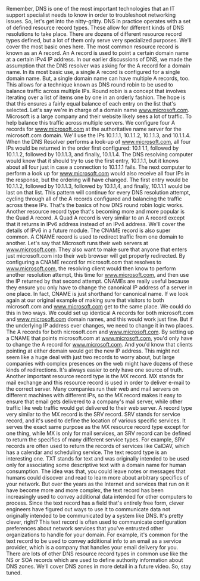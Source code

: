 Remember, DNS is one of the most important technologies that an IT support specialist needs to know in order to troubleshoot networking issues. So, let's get into the nitty-gritty. DNS in practice operates with a set of defined resource record types. These allow for different kinds of DNS resolutions to take place. There are dozens of different resource record types defined, but a lot of them only serve very specialized purposes. We'll cover the most basic ones here. The most common resource record is known as an A record. An A record is used to point a certain domain name at a certain IPv4 IP address. In our earlier discussions of DNS, we made the assumption that the DNS resolver was asking for the A record for a domain name. In its most basic use, a single A record is configured for a single domain name. But, a single domain name can have multiple A records, too. This allows for a technique known as DNS round robin to be used to balance traffic across multiple IPs. Round robin is a concept that involves iterating over a list of items one by one in an orderly fashion. The hope is that this ensures a fairly equal balance of each entry on the list that's selected. Let's say we're in charge of a domain name www.microsoft.com. Microsoft is a large company and their website likely sees a lot of traffic. To help balance this traffic across multiple servers. We configure four A records for www.microsoft.com at the authoritative name server for the microsoft.com domain. We'll use the IPs 10.1.1.1, 10.1.1.2, 10.1.1.3, and 10.1.1.4. When the DNS Resolver performs a look-up of www.microsoft.com, all four IPs would be returned in the order first configured: 10.1 1.1, followed by 10.1.1.2, followed by 10.1.1.3, and finally, 10.1.1.4. The DNS resolving computer would know that it should try to use the first entry, 10.1.1.1, but it knows about all four just in case a connection to 10.1.1.1 fails. The next computer to perform a look up for www.microsoft.com would also receive all four IPs in the response, but the ordering will have changed. The first entry would be 10.1.1.2, followed by 10.1.1.3, followed by 10.1.1,4, and finally, 10.1.1.1 would be last on that list. This pattern will continue for every DNS resolution attempt, cycling through all of the A records configured and balancing the traffic across these IPs. That's the basics of how DNS round robin logic works. Another resource record type that's becoming more and more popular is the Quad A record. A Quad A record is very similar to an A record except that it returns in IPv6 address instead of an IPv4 address. We'll cover the details of IPv6 in a future module. The CNAME record is also super common. A CNAME record is used to redirect traffic from one domain to another. Let's say that Microsoft runs their web servers at www.microsoft.com. They also want to make sure that anyone that enters just microsoft.com into their web browser will get properly redirected. By configuring a CNAME record for microsoft.com that resolves to www.microsoft.com, the resolving client would then know to perform another resolution attempt, this time for www.microsoft.com, and then use the IP returned by that second attempt. CNAMEs are really useful because they ensure you only have to change the canonical IP address of a server in one place. In fact, CNAME is just shorthand for canonical name. If we look again at our original example of making sure that visitors to both microsoft.com and www.microsoft.com get to the same place. We could do this in two ways. We could set up identical A records for both microsoft.com and www.microsoft.com domain names, and this would work just fine. But if the underlying IP address ever changes, we need to change it in two places. The A records for both nicrosoft.com and www.microsoft.com. By setting up a CNAME that points microsoft.com at www.microsoft.com, you'd only have to change the A record for www.microsoft.com. And you'd know that clients pointing at either domain would get the new IP address. This might not seem like a huge deal with just two records to worry about, but large companies with complex presences on the web might have dozens of these kinds of redirections. It's always easier to only have one source of truth. Another important resource record type is the MX record. MX stands for mail exchange and this resource record is used in order to deliver e-mail to the correct server. Many companies run their web and mail servers on different machines with different IPs, so the MX record makes it easy to ensure that email gets delivered to a company's mail server, while other traffic like web traffic would get delivered to their web server. A record type very similar to the MX record is the SRV record. SRV stands for service record, and it's used to define the location of various specific services. It serves the exact same purpose as the MX resource record type except for one thing, while MX is only for mail services, an SRV record can be defined to return the specifics of many different service types. For example, SRV records are often used to return the records of services like CalDAV, which has a calendar and scheduling service. The text record type is an interesting one. TXT stands for text and was originally intended to be used only for associating some descriptive text with a domain name for human consumption. The idea was that, you could leave notes or messages that humans could discover and read to learn more about arbitrary specifics of your network. But over the years as the Internet and services that run on it have become more and more complex, the text record has been increasingly used to convey additional data intended for other computers to process. Since the text record has a field that's entirely free form, clever engineers have figured out ways to use it to communicate data not originally intended to be communicated by a system like DNS. It's pretty clever, right? This text record is often used to communicate configuration preferences about network services that you've entrusted other organizations to handle for your domain. For example, it's common for the text record to be used to convey additional info to an email as a service provider, which is a company that handles your email delivery for you. There are lots of other DNS resource record types in common use like the NS or SOA records which are used to define authority information about DNS zones. We'll cover DNS zones in more detail in a future video. So, stay tuned.
